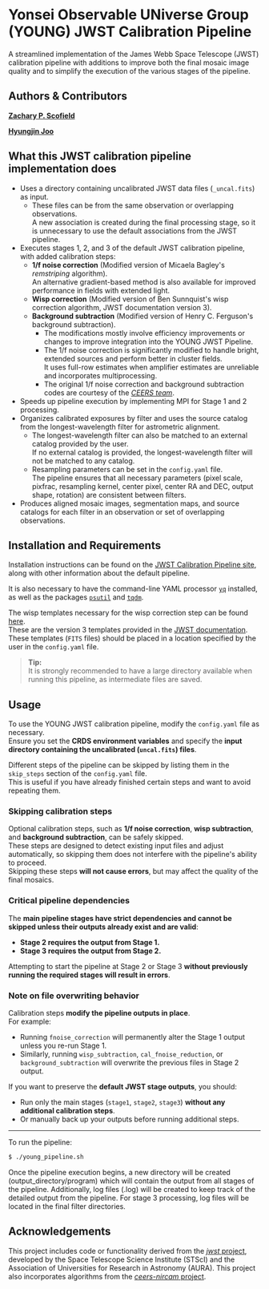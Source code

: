 # Yonsei Observable UNiverse Group (YOUNG) JWST Calibration Pipeline

A streamlined implementation of the James Webb Space Telescope (JWST) calibration pipeline with additions to improve both the final mosaic image quality and to
simplify the execution of the various stages of the pipeline.

## Authors & Contributors

**[Zachary P. Scofield](https://github.com/zpscofield)**

**[Hyungjin Joo](https://github.com/Hyungjin-Joo)**

## What this JWST calibration pipeline implementation does

- Uses a directory containing uncalibrated JWST data files (`_uncal.fits`) as input.
    - These files can be from the same observation or overlapping observations.  
      A new association is created during the final processing stage, so it is unnecessary to use the default associations from the JWST pipeline.
- Executes stages 1, 2, and 3 of the default JWST calibration pipeline, with added calibration steps:
    - **1/f noise correction** (Modified version of Micaela Bagley's *remstriping* algorithm).  
      An alternative gradient-based method is also available for improved performance in fields with extended light.
    - **Wisp correction** (Modified version of Ben Sunnquist's wisp correction algorithm, JWST documentation version 3).
    - **Background subtraction** (Modified version of Henry C. Ferguson's background subtraction).
        - The modifications mostly involve efficiency improvements or changes to improve integration into the YOUNG JWST Pipeline.
        - The 1/f noise correction is significantly modified to handle bright, extended sources and perform better in cluster fields.  
          It uses full-row estimates when amplifier estimates are unreliable and incorporates multiprocessing.
        - The original 1/f noise correction and background subtraction codes are courtesy of the [*CEERS team*](https://github.com/ceers/ceers-nircam).
- Speeds up pipeline execution by implementing MPI for Stage 1 and 2 processing.
- Organizes calibrated exposures by filter and uses the source catalog from the longest-wavelength filter for astrometric alignment.
    - The longest-wavelength filter can also be matched to an external catalog provided by the user.  
      If no external catalog is provided, the longest-wavelength filter will not be matched to any catalog.
    - Resampling parameters can be set in the `config.yaml` file.  
      The pipeline ensures that all necessary parameters (pixel scale, pixfrac, resampling kernel, center pixel, center RA and DEC, output shape, rotation) are consistent between filters.
- Produces aligned mosaic images, segmentation maps, and source catalogs for each filter in an observation or set of overlapping observations.

## Installation and Requirements

Installation instructions can be found on the [JWST Calibration Pipeline site](https://jwst-pipeline.readthedocs.io/en/latest/), along with other information about the default pipeline.

It is also necessary to have the command-line YAML processor [`yq`](https://pypi.org/project/yq/) installed, as well as the packages [`psutil`](https://anaconda.org/conda-forge/psutil/) and [`tqdm`](https://anaconda.org/conda-forge/tqdm/).

The wisp templates necessary for the wisp correction step can be found [here](https://stsci.app.box.com/s/1bymvf1lkrqbdn9rnkluzqk30e8o2bne/folder/275049066832?page=2).  
These are the version 3 templates provided in the [JWST documentation](https://jwst-docs.stsci.edu/known-issues-with-jwst-data/nircam-known-issues/nircam-scattered-light-artifacts#gsc.tab=0).  
These templates (`FITS` files) should be placed in a location specified by the user in the `config.yaml` file.

> **Tip:**  
> It is strongly recommended to have a large directory available when running this pipeline, as intermediate files are saved.

## Usage

To use the YOUNG JWST calibration pipeline, modify the `config.yaml` file as necessary.  
Ensure you set the **CRDS environment variables** and specify the **input directory containing the uncalibrated (`uncal.fits`) files**.

Different steps of the pipeline can be skipped by listing them in the `skip_steps` section of the `config.yaml` file.  
This is useful if you have already finished certain steps and want to avoid repeating them.

### Skipping calibration steps
Optional calibration steps, such as **1/f noise correction**, **wisp subtraction**, and **background subtraction**, can be safely skipped.  
These steps are designed to detect existing input files and adjust automatically, so skipping them does not interfere with the pipeline's ability to proceed.  
Skipping these steps **will not cause errors**, but may affect the quality of the final mosaics.

### Critical pipeline dependencies
The **main pipeline stages have strict dependencies and cannot be skipped unless their outputs already exist and are valid**:
- **Stage 2 requires the output from Stage 1.**
- **Stage 3 requires the output from Stage 2.**

Attempting to start the pipeline at Stage 2 or Stage 3 **without previously running the required stages will result in errors**.

### Note on file overwriting behavior
Calibration steps **modify the pipeline outputs in place**.  
For example:
- Running `fnoise_correction` will permanently alter the Stage 1 output unless you re-run Stage 1.
- Similarly, running `wisp_subtraction`, `cal_fnoise_reduction`, or `background_subtraction` will overwrite the previous files in Stage 2 output.

If you want to preserve the **default JWST stage outputs**, you should:
- Run only the main stages (`stage1`, `stage2`, `stage3`) **without any additional calibration steps**.
- Or manually back up your outputs before running additional steps.

---

To run the pipeline:
```bash
$ ./young_pipeline.sh
```

Once the pipeline execution begins, a new directory will be created (output_directory/program) which will contain the output from all stages of the pipeline. Additionally, log files (.log) will be created to keep track of the detailed output from the pipeline. For stage 3 processing, log files will be located in the final filter directories.

## Acknowledgements

This project includes code or functionality derived from the [*jwst* project](https://github.com/spacetelescope/jwst), developed by the Space Telescope Science Institute (STScI) and the Association of Universities for Research in Astronomy (AURA). This project also incorporates algorithms from the [*ceers-nircam* project](https://github.com/ceers/ceers-nircam).
